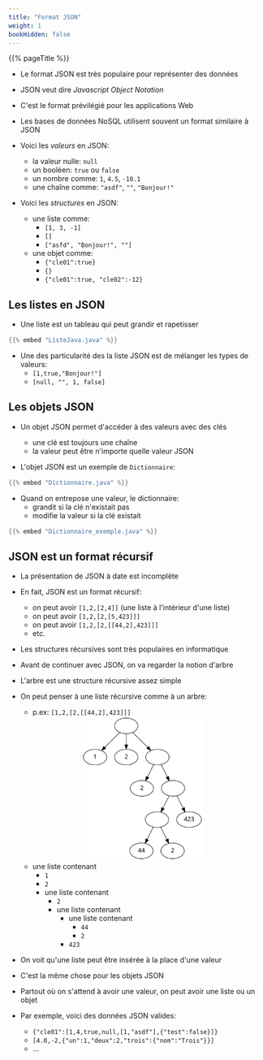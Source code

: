 ```yaml
---
title: "Format JSON"
weight: 1
bookHidden: false
---
```


{{% pageTitle %}}

* Le format JSON est très populaire pour représenter des données

* JSON veut dire *Javascript Object Notation*

* C'est le format prévilégié pour les applications Web

* Les bases de données NoSQL utilisent souvent un format similaire à JSON

* Voici les *valeurs* en JSON:
    * la valeur nulle: `null`
    * un booléen: `true`  ou `false`
    * un nombre comme: `1`, `4.5`, `-10.1` 
    * une chaîne comme: `"asdf"`, `""`, `"Bonjour!"`

* Voici les *structures* en JSON:
    * une liste comme: 
        * `[1, 3, -1]`
        * `[]`
        * `["asfd", "Bonjour!", ""]`
    * une objet comme: 
        * `{"cle01":true}`
        * `{}`
        * `{"cle01":true, "cle02":-12}`

## Les listes en JSON


* Une liste est un tableau qui peut grandir et rapetisser

```java
{{% embed "ListeJava.java" %}}
```

* Une des particularité des la liste JSON est de mélanger les types de valeurs:
    * `[1,true,"Bonjour!"]`
    * `[null, "", 1, false]`

## Les objets JSON


* Un objet JSON permet d'accéder à des valeurs avec des clés
    * une clé est toujours une chaîne
    * la valeur peut être n'importe quelle valeur JSON

* L'objet JSON est un exemple de `Dictionnaire`:

```java
{{% embed "Dictionnaire.java" %}}
```

* Quand on entrepose une valeur, le dictionnaire:
    * grandit si la clé n'existait pas
    * modifie la valeur si la clé existait

```java
{{% embed "Dictionnaire_exemple.java" %}}
```


## JSON est un format récursif


* La présentation de JSON à date est incomplète

* En fait, JSON est un format récursif:
    * on peut avoir `[1,2,[2,4]]` (une liste à l'intérieur d'une liste)
    * on peut avoir `[1,2,[2,[5,423]]]` 
    * on peut avoir `[1,2,[2,[[44,2],423]]]` 
    * etc.

* Les structures récursives sont très populaires en informatique
    
* Avant de continuer avec JSON, on va regarder la notion d'arbre

* L'arbre est une structure récursive assez simple


* On peut penser à une liste récursive comme à un arbre:
    * p.ex: `[1,2,[2,[[44,2],423]]]` 

    <center>
        <img src="arbre03.svg" width="50%">
    </center>

    * une liste contenant
        * `1`
        * `2`
        * une liste contenant
            * `2`
            * une liste contenant
                * une liste contenant
                    * `44`
                    * `2`
                * `423`

* On voit qu'une liste peut être insérée à la place d'une valeur

* C'est la même chose pour les objets JSON

* Partout où on s'attend à avoir une valeur, on peut avoir une liste ou un objet

* Par exemple, voici des données JSON valides:
    * `{"cle01":[1,4,true,null,[1,"asdf"],{"test":false}]}`
    * `[4.0,-2,{"un":1,"deux":2,"trois":{"nom":"Trois"}}]`
    * ...

